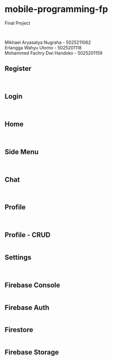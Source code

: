 # mobile-programming-fp
Final Project

<br />

Mikhael Aryasatya Nugraha - 5025211062
<br />
Erlangga Wahyu Utomo - 5025201118
<br />
Mohammed Fachry Dwi Handoko - 5025201159
<br />

<h2> Register </h2>
<img src="https://raw.githubusercontent.com/mikhaelarya/mobile-programming-fp/main-2/screenshots/Register - Light.png" alt="" />
<img src="https://raw.githubusercontent.com/mikhaelarya/mobile-programming-fp/main-2/screenshots/Register - Dark.png" alt="" />

<br />

<h2> Login </h2>
<img src="https://raw.githubusercontent.com/mikhaelarya/mobile-programming-fp/main-2/screenshots/Login - Light.png" alt="" />
<img src="https://raw.githubusercontent.com/mikhaelarya/mobile-programming-fp/main-2/screenshots/Login - Dark.png" alt="" />

<br />

<h2> Home </h2>
<img src="https://raw.githubusercontent.com/mikhaelarya/mobile-programming-fp/main-2/screenshots/Home - Light.png" alt="" />
<img src="https://raw.githubusercontent.com/mikhaelarya/mobile-programming-fp/main-2/screenshots/Home - Dark.png" alt="" />

<br />

<h2> Side Menu </h2>
<img src="https://raw.githubusercontent.com/mikhaelarya/mobile-programming-fp/main-2/screenshots/Side Menu - Light.png" alt="" />
<img src="https://raw.githubusercontent.com/mikhaelarya/mobile-programming-fp/main-2/screenshots/Side Menu - Dark.png" alt="" />

<br />

<h2> Chat </h2>
<img src="https://raw.githubusercontent.com/mikhaelarya/mobile-programming-fp/main-2/screenshots/Chat - Light.png" alt="" />
<img src="https://raw.githubusercontent.com/mikhaelarya/mobile-programming-fp/main-2/screenshots/Chat - Dark.png" alt="" />

<br />

<h2> Profile </h2>
<img src="https://raw.githubusercontent.com/mikhaelarya/mobile-programming-fp/main-2/screenshots/Profile - Light.png" alt="" />
<img src="https://raw.githubusercontent.com/mikhaelarya/mobile-programming-fp/main-2/screenshots/Profile - Dark.png" alt="" />

<br />

<h2> Profile - CRUD </h2>
<img src="https://raw.githubusercontent.com/mikhaelarya/mobile-programming-fp/main-2/screenshots/PFP - Dark.png" alt="" />

<br />

<h2> Settings </h2>
<img src="https://raw.githubusercontent.com/mikhaelarya/mobile-programming-fp/main-2/screenshots/Settings - Light.png" alt="" />
<img src="https://raw.githubusercontent.com/mikhaelarya/mobile-programming-fp/main-2/screenshots/Settings - Dark.png" alt="" />

<br />

<h2> Firebase Console </h2>
<img src="https://raw.githubusercontent.com/mikhaelarya/mobile-programming-fp/main-2/screenshots/FP - Firebase Console.png" alt="" />

<br />

<h2> Firebase Auth </h2>
<img src="https://raw.githubusercontent.com/mikhaelarya/mobile-programming-fp/main-2/screenshots/FP - Auth.png" alt="" />

<br />

<h2> Firestore </h2>
<img src="https://raw.githubusercontent.com/mikhaelarya/mobile-programming-fp/main-2/screenshots/FP - Firestore.png" alt="" />

<br />

<h2> Firebase Storage </h2>
<img src="https://raw.githubusercontent.com/mikhaelarya/mobile-programming-fp/main-2/screenshots/FP - DB.png" alt="" />

<br />
